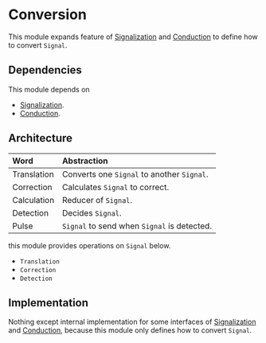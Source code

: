 # Conversion

This module expands feature of [Signalization](./Signalization.md) and [Conduction](./Conduction.md) to define how to convert `Signal`.

## Dependencies

This module depends on

- [Signalization](./Signalization.md).
- [Conduction](./Conduction.md).

## Architecture

| Word | Abstraction |
|:-----------|:------------|
| Translation | Converts one `Signal` to another `Signal`. |
| Correction | Calculates `Signal` to correct. |
| Calculation | Reducer of `Signal`. |
| Detection | Decides `Signal`. |
| Pulse | `Signal` to send when `Signal` is detected. |

this module provides operations on `Signal` below.

- `Translation`
- `Correction`
- `Detection`

## Implementation

Nothing except internal implementation for some interfaces of [Signalization](./Signalization.md) and [Conduction](./Conduction.md), because this module only defines how to convert `Signal`.
